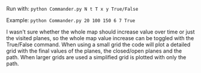 Run with:
`python Commander.py N t T x y True/False`

Example:
`python Commander.py 20 100 150 6 7 True`

I wasn't sure whether the whole map should increase value over time or just the visited planes, so the whole map value increase can be toggled with the True/False command.
When using a small grid the code will plot a detailed grid with the final values of the planes, the closed/open planes and the path. When larger grids are used a simplified grid is plotted with only the path.
